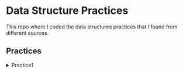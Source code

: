 # Data Structure Practices
This repo where I coded the data structures practices that I found from different sources.

## Practices
<details>
<summary>Practice1</summary>
<br>
Problem: Write an efficient algorithm to check if two binary trees are identical or not. Two binary trees are identical if they have identical structure and their contents are also the same.
.[Solution](https://github.com/melikeecev/data-structures-practices/blob/main/binary-tree/src/Main.java).
</details>
